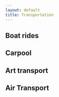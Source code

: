 ```yaml
---
layout: default
title: Transportation
---
```


Boat rides
----------

Carpool
-------

Art transport
-------------

Air Transport
-------------
